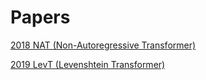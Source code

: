 # Papers

[2018 NAT (Non-Autoregressive Transformer)](https://github.com/hhh0578/papers/blob/master/JiataoGu/Non-Autoregressive%20Transformer.md)

[2019 LevT (Levenshtein Transformer)](https://github.com/hhh0578/papers/blob/master/JiataoGu/Levenshtein%20Transformer.md)
